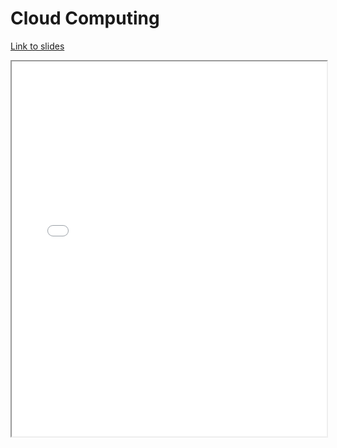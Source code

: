 # Cloud Computing

[Link to slides](slides/1_2_cloud_computing.html)

<iframe
  src="slides/1_2_cloud_computing.html"
  style="width:100%; height:600px;"
></iframe>
